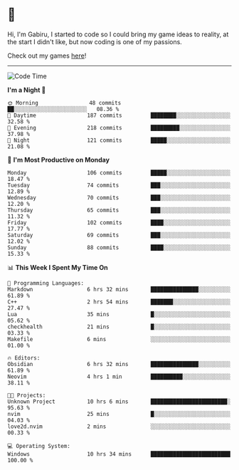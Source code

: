 # 🐀

Hi, I'm Gabiru, I started to code so I could bring my game ideas to reality, at the start I didn't like, but now coding is one of my passions.

Check out my games [here](https://gabiru.art/projetos/)!

---

<!--START_SECTION:waka-->
![Code Time](http://img.shields.io/badge/Code%20Time-322%20hrs%2028%20mins-blue)

**I'm a Night 🦉** 

```text
🌞 Morning                48 commits          ██░░░░░░░░░░░░░░░░░░░░░░░   08.36 % 
🌆 Daytime                187 commits         ████████░░░░░░░░░░░░░░░░░   32.58 % 
🌃 Evening                218 commits         █████████░░░░░░░░░░░░░░░░   37.98 % 
🌙 Night                  121 commits         █████░░░░░░░░░░░░░░░░░░░░   21.08 % 
```
📅 **I'm Most Productive on Monday** 

```text
Monday                   106 commits         █████░░░░░░░░░░░░░░░░░░░░   18.47 % 
Tuesday                  74 commits          ███░░░░░░░░░░░░░░░░░░░░░░   12.89 % 
Wednesday                70 commits          ███░░░░░░░░░░░░░░░░░░░░░░   12.20 % 
Thursday                 65 commits          ███░░░░░░░░░░░░░░░░░░░░░░   11.32 % 
Friday                   102 commits         ████░░░░░░░░░░░░░░░░░░░░░   17.77 % 
Saturday                 69 commits          ███░░░░░░░░░░░░░░░░░░░░░░   12.02 % 
Sunday                   88 commits          ████░░░░░░░░░░░░░░░░░░░░░   15.33 % 
```


📊 **This Week I Spent My Time On** 

```text
💬 Programming Languages: 
Markdown                 6 hrs 32 mins       ███████████████░░░░░░░░░░   61.89 % 
C++                      2 hrs 54 mins       ███████░░░░░░░░░░░░░░░░░░   27.47 % 
Lua                      35 mins             █░░░░░░░░░░░░░░░░░░░░░░░░   05.62 % 
checkhealth              21 mins             █░░░░░░░░░░░░░░░░░░░░░░░░   03.33 % 
Makefile                 6 mins              ░░░░░░░░░░░░░░░░░░░░░░░░░   01.00 % 

🔥 Editors: 
Obsidian                 6 hrs 32 mins       ███████████████░░░░░░░░░░   61.89 % 
Neovim                   4 hrs 1 min         ██████████░░░░░░░░░░░░░░░   38.11 % 

🐱‍💻 Projects: 
Unknown Project          10 hrs 6 mins       ████████████████████████░   95.63 % 
nvim                     25 mins             █░░░░░░░░░░░░░░░░░░░░░░░░   04.03 % 
love2d.nvim              2 mins              ░░░░░░░░░░░░░░░░░░░░░░░░░   00.33 % 

💻 Operating System: 
Windows                  10 hrs 34 mins      █████████████████████████   100.00 % 
```


<!--END_SECTION:waka-->
